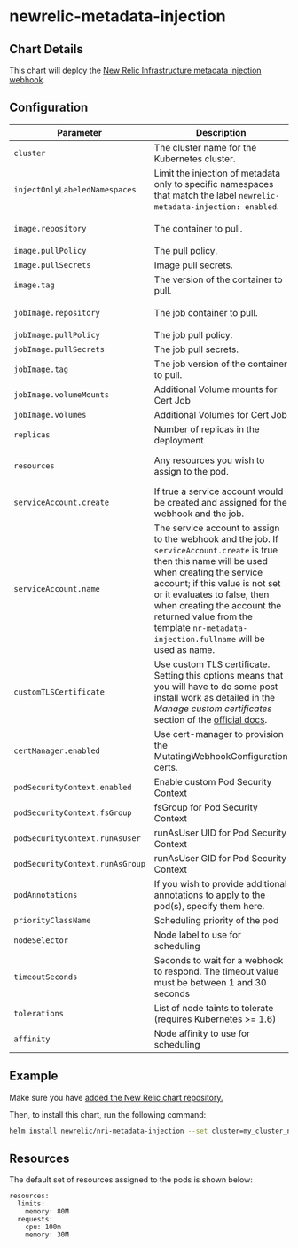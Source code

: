 # newrelic-metadata-injection

## Chart Details

This chart will deploy the [New Relic Infrastructure metadata injection webhook][1].

## Configuration

| Parameter                       | Description                                                                                                                                                                                                                                                                                                                               | Default                             |
| ------------------------------- | ----------------------------------------------------------------------------------------------------------------------------------------------------------------------------------------------------------------------------------------------------------------------------------------------------------------------------------------- | ----------------------------------- |
| `cluster`                       | The cluster name for the Kubernetes cluster.                                                                                                                                                                                                                                                                                              |                                     |
| `injectOnlyLabeledNamespaces`   | Limit the injection of metadata only to specific namespaces that match the label `newrelic-metadata-injection: enabled`.                                                                                                                                                                                                                  | false                               |
| `image.repository`              | The container to pull.                                                                                                                                                                                                                                                                                                                    | `newrelic/k8s-metadata-injection`   |
| `image.pullPolicy`              | The pull policy.                                                                                                                                                                                                                                                                                                                          | `IfNotPresent`                      |
| `image.pullSecrets`             | Image pull secrets.                                                                                                                                                                                                                                                                                                                       | `nil`                               |
| `image.tag`                     | The version of the container to pull.                                                                                                                                                                                                                                                                                                     | `1.7.0`                             |
| `jobImage.repository`           | The job container to pull.                                                                                                                                                                                                                                                                                                                | `newrelic/k8s-webhook-cert-manager` |
| `jobImage.pullPolicy`           | The job pull policy.                                                                                                                                                                                                                                                                                                                      | `IfNotPresent`                      |
| `jobImage.pullSecrets`          | The job pull secrets.                                                                                                                                                                                                                                                                                                                     | `nil`                               |
| `jobImage.tag`                  | The job version of the container to pull.                                                                                                                                                                                                                                                                                                 | `v1.1.1`                            |
| `jobImage.volumeMounts`         | Additional Volume mounts for Cert Job                                                                                                                                                                                                                                                                                                     | `[]`                                |
| `jobImage.volumes`              | Additional Volumes for Cert Job                                                                                                                                                                                                                                                                                                           | `[]`                                |
| `replicas`                      | Number of replicas in the deployment                                                                                                                                                                                                                                                                                                      | `1`                                 |
| `resources`                     | Any resources you wish to assign to the pod.                                                                                                                                                                                                                                                                                              | See Resources below                 |
| `serviceAccount.create`         | If true a service account would be created and assigned for the webhook and the job.                                                                                                                                                                                                                                                      | `true`                              |
| `serviceAccount.name`           | The service account to assign to the webhook and the job. If `serviceAccount.create` is true then this name will be used when creating the service account; if this value is not set or it evaluates to false, then when creating the account the returned value from the template `nr-metadata-injection.fullname` will be used as name. |                                     |
| `customTLSCertificate`          | Use custom TLS certificate. Setting this options means that you will have to do some post install work as detailed in the *Manage custom certificates* section of the [official docs][1].                                                                                                                                                 | `false`                             |
| `certManager.enabled`           | Use cert-manager to provision the MutatingWebhookConfiguration certs.                                                                                                                                                                                                                                                                     | `false`                             |
| `podSecurityContext.enabled`    | Enable custom Pod Security Context                                                                                                                                                                                                                                                                                                        | `false`                             |
| `podSecurityContext.fsGroup`    | fsGroup for Pod Security Context                                                                                                                                                                                                                                                                                                          | `1001`                              |
| `podSecurityContext.runAsUser`  | runAsUser UID for Pod Security Context                                                                                                                                                                                                                                                                                                    | `1001`                              |
| `podSecurityContext.runAsGroup` | runAsUser GID for Pod Security Context                                                                                                                                                                                                                                                                                                    | `1001`                              |
| `podAnnotations`                | If you wish to provide additional annotations to apply to the pod(s), specify them here.                                                                                                                                                                                                                                                  |                                     |
| `priorityClassName`             | Scheduling priority of the pod                                                                                                                                                                                                                                                                                                            | `nil`                               |
| `nodeSelector`                  | Node label to use for scheduling                                                                                                                                                                                                                                                                                                          | `{}`                                |
| `timeoutSeconds`                | Seconds to wait for a webhook to respond. The timeout value must be between 1 and 30 seconds                                                                                                                                                                                                                                              | `3`                                 |
| `tolerations`                   | List of node taints to tolerate (requires Kubernetes >= 1.6)                                                                                                                                                                                                                                                                              | `[]`                                |
| `affinity`                      | Node affinity to use for scheduling                                                                                                                                                                                                                                                                                                       | `{}`                                |

## Example

Make sure you have [added the New Relic chart repository.](../../README.md#installing-charts)

Then, to install this chart, run the following command:

```sh
helm install newrelic/nri-metadata-injection --set cluster=my_cluster_name --generate-name
```

## Resources

The default set of resources assigned to the pods is shown below:

    resources:
      limits:
        memory: 80M
      requests:
        cpu: 100m
        memory: 30M

[1]: https://docs.newrelic.com/docs/integrations/kubernetes-integration/link-your-applications/link-your-applications-kubernetes#configure-injection
[2]: https://cert-manager.io/
